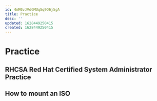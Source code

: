 ```yaml
---
id: 4mM0vJVdGMUqSq9O6j5gA
title: Practice
desc: ''
updated: 1628449250415
created: 1628449250415
---
```

# Practice
RHCSA Red Hat Certified System Administrator Practice
-----------------------------------------------------

How to mount an ISO
-------------------
